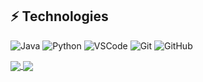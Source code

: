 ## ⚡ Technologies


![Java](https://img.shields.io/badge/-JavaScript-black?style=flat-square&logo=JavaScript)
![Python](https://img.shields.io/badge/-Python-black?style=flat-square&logo=python)
![VSCode](https://img.shields.io/badge/-VSCode-black?style=flat-square&logo=visualstrudiocode)
![Git](https://img.shields.io/badge/-Git-black?style=flat-square&logo=git)
![GitHub](https://img.shields.io/badge/-GitHub-black?style=flat-square&logo=github)

<a href="https://github.com/immalz/github-readme-stats">
  <img align="center" src="https://github-readme-stats.vercel.app/api?username=immalz&show_icons=true&theme=gotham"/>
</a>

<a href="https://github.com/JosephRiosHenao/github-readme-stats">
  <img align="center" src="https://github-readme-stats.vercel.app/api/top-langs/?username=immalz&layout=compact&show_icons=true&theme=gotham"/>
</a>
